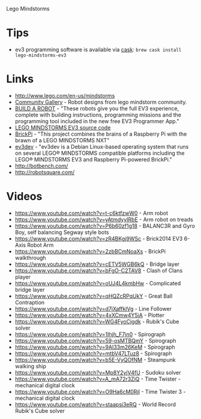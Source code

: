 Lego Mindstorms

# Tips

- ev3 programming software is available via [cask](https://github.com/caskroom/homebrew-cask/blob/master/Casks/lego-mindstorms-ev3.rb): `brew cask install lego-mindstorms-ev3`

# Links

- <http://www.lego.com/en-us/mindstorms>
- [Community Gallery](http://www.us.lego.com/en-us/mindstorms/gallery) - Robot designs from lego mindstorm community.
- [BUILD A ROBOT](http://www.lego.com/en-us/mindstorms/build-a-robot) - "These robots give you the full EV3 experience, complete with building instructions, programming missions and the programming tool included in the new free EV3 Programmer App."
- [LEGO MINDSTORMS EV3 source code](https://github.com/mindboards/ev3sources)
- [BrickPi](https://github.com/DexterInd/BrickPi) - "This project combines the brains of a Raspberry Pi with the brawn of a LEGO MINDSTORMS NXT"
- [ev3dev](http://www.ev3dev.org/) - "ev3dev is a Debian Linux-based operating system that runs on several LEGO® MINDSTORMS compatible platforms including the LEGO® MINDSTORMS EV3 and Raspberry Pi-powered BrickPi."
- <http://botbench.com/>
- <http://robotsquare.com/>

# Videos

- <https://www.youtube.com/watch?v=t-c6ktfzwW0> - Arm robot
- <https://www.youtube.com/watch?v=yAtmdyyIRbE> - Arm robot on treads
- <https://www.youtube.com/watch?v=P6b60zf1g18> - BALANC3R and Gyro Boy, self balancing Segway style bots
- <https://www.youtube.com/watch?v=zR4BKgj9WSc> - Brick2014 EV3 6-Axis Robot Arm
- <https://www.youtube.com/watch?v=2zbBCmNoaXs> - BrickPi walkthrough
- <https://www.youtube.com/watch?v=cETV5WGB6kQ> - Bridge layer
- <https://www.youtube.com/watch?v=bFgO-C2TAV8> - Clash of Clans player
- <https://www.youtube.com/watch?v=oUJ4L4kmbHw> - Complicated bridge layer
- <https://www.youtube.com/watch?v=qHQZcRPqUkY> - Great Ball Contraption
- <https://www.youtube.com/watch?v=d7jXaffklVg> - Line Follower
- <https://www.youtube.com/watch?v=4xXCmw4Y5iA> - Plotter
- <https://www.youtube.com/watch?v=WG4FyoCjgdk> - Rubik's Cube solver
- <https://www.youtube.com/watch?v=1Ihjh_F7jn0> - Spirograph
- <https://www.youtube.com/watch?v=59-osMTBQmY> - Spirograph
- <https://www.youtube.com/watch?v=9AI33m26KeM> - Spirograph
- <https://www.youtube.com/watch?v=mtbV47LTuz8> - Spirograph
- <https://www.youtube.com/watch?v=b5E-VyQOfNM> - Steampunk walking ship
- <https://www.youtube.com/watch?v=Mp8Y2yjV4fU> - Sudoku solver
- <https://www.youtube.com/watch?v=A_mA72r3ZiQ> - Time Twister - mechanical digital clock
- <https://www.youtube.com/watch?v=O9Ha6cM0RjI> - Time Twister 3 - mechanical digital clock
- <https://www.youtube.com/watch?v=staapsj3eRQ> - World Record Rubik's Cube solver
